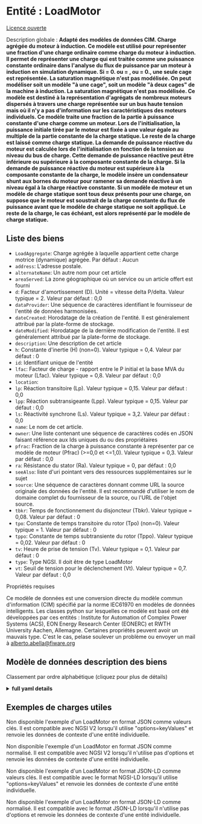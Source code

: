 Entité : LoadMotor  
==================  
[Licence ouverte](https://github.com/smart-data-models//dataModel.EnergyCIM/blob/master/LoadMotor/LICENSE.md)  
Description globale : **Adapté des modèles de données CIM. Charge agrégée du moteur à induction. Ce modèle est utilisé pour représenter une fraction d'une charge ordinaire comme charge du moteur à induction.  Il permet de représenter une charge qui est traitée comme une puissance constante ordinaire dans l'analyse du flux de puissance par un moteur à induction en simulation dynamique.  Si = 0. ou = , ou = 0., une seule cage est représentée. La saturation magnétique n'est pas modélisée. On peut modéliser soit un modèle "à une cage", soit un modèle "à deux cages" de la machine à induction. La saturation magnétique n'est pas modélisée.  Ce modèle est destiné à la représentation d'agrégats de nombreux moteurs dispersés à travers une charge représentée sur un bus haute tension mais où il n'y a pas d'information sur les caractéristiques des moteurs individuels.  Ce modèle traite une fraction de la partie à puissance constante d'une charge comme un moteur. Lors de l'initialisation, la puissance initiale tirée par le moteur est fixée à une valeur égale au multiple de la partie constante de la charge statique.  Le reste de la charge est laissé comme charge statique.  La demande de puissance réactive du moteur est calculée lors de l'initialisation en fonction de la tension au niveau du bus de charge. Cette demande de puissance réactive peut être inférieure ou supérieure à la composante constante de la charge.  Si la demande de puissance réactive du moteur est supérieure à la composante constante de la charge, le modèle insère un condensateur shunt aux bornes du moteur pour ramener sa demande réactive à un niveau égal à la charge réactive constante.   Si un modèle de moteur et un modèle de charge statique sont tous deux présents pour une charge, on suppose que le moteur est soustrait de la charge constante du flux de puissance avant que le modèle de charge statique ne soit appliqué.  Le reste de la charge, le cas échéant, est alors représenté par le modèle de charge statique.**  

## Liste des biens  

- `LoadAggregate`: Charge agrégée à laquelle appartient cette charge motrice (dynamique) agrégée. Par défaut : Aucun  - `address`: L'adresse postale.  - `alternateName`: Un autre nom pour cet article  - `areaServed`: La zone géographique où un service ou un article offert est fourni  - `d`: Facteur d'amortissement (D).  Unité = vitesse delta P/delta.  Valeur typique = 2. Valeur par défaut : 0,0  - `dataProvider`: Une séquence de caractères identifiant le fournisseur de l'entité de données harmonisées.  - `dateCreated`: Horodatage de la création de l'entité. Il est généralement attribué par la plate-forme de stockage.  - `dateModified`: Horodatage de la dernière modification de l'entité. Il est généralement attribué par la plate-forme de stockage.  - `description`: Une description de cet article  - `h`: Constante d'inertie (H) (non=0).  Valeur typique = 0,4. Valeur par défaut : 0  - `id`: Identifiant unique de l'entité  - `lfac`: Facteur de charge - rapport entre le P initial et la base MVA du moteur (Lfac).  Valeur typique = 0,8. Valeur par défaut : 0,0  - `location`:   - `lp`: Réaction transitoire (Lp).  Valeur typique = 0,15. Valeur par défaut : 0,0  - `lpp`: Réaction subtransigeante (Lpp).  Valeur typique = 0,15. Valeur par défaut : 0,0  - `ls`: Réactivité synchrone (Ls).  Valeur typique = 3,2. Valeur par défaut : 0,0  - `name`: Le nom de cet article.  - `owner`: Une liste contenant une séquence de caractères codés en JSON faisant référence aux Ids uniques du ou des propriétaires  - `pfrac`: Fraction de la charge à puissance constante à représenter par ce modèle de moteur (Pfrac) (>=0,0 et <=1,0).  Valeur typique = 0,3. Valeur par défaut : 0,0  - `ra`: Résistance du stator (Ra).  Valeur typique = 0, par défaut : 0,0  - `seeAlso`: liste d'uri pointant vers des ressources supplémentaires sur le sujet  - `source`: Une séquence de caractères donnant comme URL la source originale des données de l'entité. Il est recommandé d'utiliser le nom de domaine complet du fournisseur de la source, ou l'URL de l'objet source.  - `tbkr`: Temps de fonctionnement du disjoncteur (Tbkr).  Valeur typique = 0,08. Valeur par défaut : 0  - `tpo`: Constante de temps transitoire du rotor (Tpo) (non=0).  Valeur typique = 1. Valeur par défaut : 0  - `tppo`: Constante de temps subtransiente du rotor (Tppo).  Valeur typique = 0,02. Valeur par défaut : 0  - `tv`: Heure de prise de tension (Tv).  Valeur typique = 0,1. Valeur par défaut : 0  - `type`: Type NGSI. Il doit être de type LoadMotor  - `vt`: Seuil de tension pour le déclenchement (Vt).  Valeur typique = 0,7. Valeur par défaut : 0,0    
Propriétés requises  
Ce modèle de données est une conversion directe du modèle commun d'information (CIM) spécifié par la norme IEC61970 en modèles de données intelligents. Les classes python sur lesquelles ce modèle est basé ont été développées par ces entités : Institute for Automation of Complex Power Systems (ACS), EON Energy Research Center (EONERC) et RWTH University Aachen, Allemagne. Certaines propriétés peuvent avoir un mauvais type. C'est le cas, pelase soulever un problème ou envoyer un mail à alberto.abella@fiware.org  
## Modèle de données description des biens  
Classement par ordre alphabétique (cliquez pour plus de détails)  
<details><summary><strong>full yaml details</strong></summary>    
```yaml  
LoadMotor:    
  description: 'Adapted from CIM data models. Aggregate induction motor load. This model  is used to represent a fraction of an ordinary load as induction motor load.  It allows load that is treated as ordinary constant power in power flow analysis to be represented by an induction motor in dynamic simulation.  If  = 0. or  = , or  = 0.,  only one cage is represented. Magnetic saturation is not modelled. Either a ''one-cage'' or ''two-cage'' model of the induction machine can be modelled. Magnetic saturation is not modelled.  This model is intended for representation of aggregations of many motors dispersed through a load represented at a high voltage bus but where there is no information on the characteristics of individual motors.  This model treats a fraction of the constant power part of a load as a motor. During initialisation, the initial power drawn by the motor is set equal to  times the constant  part of the static load.  The remainder of the load is left as static load.  The reactive power demand of the motor is calculated during initialisation as a function of voltage at the load bus. This reactive power demand may be less than or greater than the constant  component of the load.  If the motor''s reactive demand is greater than the constant  component of the load, the model inserts a shunt capacitor at the terminal of the motor to bring its reactive demand down to equal the constant  reactive load.   If a motor model and a static load model are both present for a load, the motor  is assumed to be subtracted from the power flow constant  load before the static load model is applied.  The remainder of the load, if any, is then represented by the static load model.'    
  properties:    
    LoadAggregate:    
      description: 'Aggregate load to which this aggregate motor (dynamic) load belongs. Default: None'    
      type: number    
      x-ngsi:    
        model: https://schema.org/Number    
    address:    
      description: 'The mailing address.'    
      properties:    
        addressCountry:    
          description: 'Property. The country. For example, Spain. Model:''https://schema.org/Text'''    
          type: string    
        addressLocality:    
          description: 'Property. The locality in which the street address is, and which is in the region. Model:''https://schema.org/Text'''    
          type: string    
        addressRegion:    
          description: 'Property. The region in which the locality is, and which is in the country. Model:''https://schema.org/Text'''    
          type: string    
        areaServed:    
          description: 'Property. The geographic area where a service or offered item is provided. Model:''https://schema.org/Text'''    
          type: string    
        postOfficeBoxNumber:    
          description: 'Property. The post office box number for PO box addresses. For example, Spain. Model:''https://schema.org/Text'''    
          type: string    
        postalCode:    
          description: 'Property. The postal code. For example, Spain. Model:''https://schema.org/Text'''    
          type: string    
        streetAddress:    
          description: 'Property. The street address. Model:''https://schema.org/Text'''    
          type: string    
      type: Property    
    alternateName:    
      description: 'An alternative name for this item'    
      type: Property    
    areaServed:    
      description: 'The geographic area where a service or offered item is provided'    
      type: Property    
      x-ngsi:    
        model: https://schema.org/Text    
    d:    
      description: 'Damping factor (D).  Unit = delta P/delta speed.  Typical Value = 2. Default: 0.0'    
      type: number    
      x-ngsi:    
        model: https://schema.org/Number    
    dataProvider:    
      description: 'A sequence of characters identifying the provider of the harmonised data entity.'    
      type: Property    
    dateCreated:    
      description: 'Entity creation timestamp. This will usually be allocated by the storage platform.'    
      format: date-time    
      type: Property    
    dateModified:    
      description: 'Timestamp of the last modification of the entity. This will usually be allocated by the storage platform.'    
      format: date-time    
      type: Property    
    description:    
      description: 'A description of this item'    
      type: Property    
    h:    
      description: 'Inertia constant (H) (not=0).  Typical Value = 0.4. Default: 0'    
      type: number    
      x-ngsi:    
        model: https://schema.org/Number    
    id:    
      anyOf: &loadmotor_-_properties_-_owner_-_items_-_anyof    
        - description: 'Property. Identifier format of any NGSI entity'    
          maxLength: 256    
          minLength: 1    
          pattern: ^[\w\-\.\{\}\$\+\*\[\]`|~^@!,:\\]+$    
          type: string    
        - description: 'Property. Identifier format of any NGSI entity'    
          format: uri    
          type: string    
      description: 'Unique identifier of the entity'    
      type: Property    
    lfac:    
      description: 'Loading factor - ratio of initial P to motor MVA base (Lfac).  Typical Value = 0.8. Default: 0.0'    
      type: number    
      x-ngsi:    
        model: https://schema.org/Number    
    location:    
      $id: https://geojson.org/schema/Geometry.json    
      $schema: "http://json-schema.org/draft-07/schema#"    
      oneOf:    
        - properties:    
            bbox:    
              items:    
                type: number    
              minItems: 4    
              type: array    
            coordinates:    
              items:    
                type: number    
              minItems: 2    
              type: array    
            type:    
              enum:    
                - Point    
              type: string    
          required:    
            - type    
            - coordinates    
          title: 'GeoJSON Point'    
          type: object    
        - properties:    
            bbox:    
              items:    
                type: number    
              minItems: 4    
              type: array    
            coordinates:    
              items:    
                items:    
                  type: number    
                minItems: 2    
                type: array    
              minItems: 2    
              type: array    
            type:    
              enum:    
                - LineString    
              type: string    
          required:    
            - type    
            - coordinates    
          title: 'GeoJSON LineString'    
          type: object    
        - properties:    
            bbox:    
              items:    
                type: number    
              minItems: 4    
              type: array    
            coordinates:    
              items:    
                items:    
                  items:    
                    type: number    
                  minItems: 2    
                  type: array    
                minItems: 4    
                type: array    
              type: array    
            type:    
              enum:    
                - Polygon    
              type: string    
          required:    
            - type    
            - coordinates    
          title: 'GeoJSON Polygon'    
          type: object    
        - properties:    
            bbox:    
              items:    
                type: number    
              minItems: 4    
              type: array    
            coordinates:    
              items:    
                items:    
                  type: number    
                minItems: 2    
                type: array    
              type: array    
            type:    
              enum:    
                - MultiPoint    
              type: string    
          required:    
            - type    
            - coordinates    
          title: 'GeoJSON MultiPoint'    
          type: object    
        - properties:    
            bbox:    
              items:    
                type: number    
              minItems: 4    
              type: array    
            coordinates:    
              items:    
                items:    
                  items:    
                    type: number    
                  minItems: 2    
                  type: array    
                minItems: 2    
                type: array    
              type: array    
            type:    
              enum:    
                - MultiLineString    
              type: string    
          required:    
            - type    
            - coordinates    
          title: 'GeoJSON MultiLineString'    
          type: object    
        - properties:    
            bbox:    
              items:    
                type: number    
              minItems: 4    
              type: array    
            coordinates:    
              items:    
                items:    
                  items:    
                    items:    
                      type: number    
                    minItems: 2    
                    type: array    
                  minItems: 4    
                  type: array    
                type: array    
              type: array    
            type:    
              enum:    
                - MultiPolygon    
              type: string    
          required:    
            - type    
            - coordinates    
          title: 'GeoJSON MultiPolygon'    
          type: object    
      title: 'GeoJSON Geometry'    
    lp:    
      description: 'Transient reactance (Lp).  Typical Value = 0.15. Default: 0.0'    
      type: number    
      x-ngsi:    
        model: https://schema.org/Number    
    lpp:    
      description: 'Subtransient reactance (Lpp).  Typical Value = 0.15. Default: 0.0'    
      type: number    
      x-ngsi:    
        model: https://schema.org/Number    
    ls:    
      description: 'Synchronous reactance (Ls).  Typical Value = 3.2. Default: 0.0'    
      type: number    
      x-ngsi:    
        model: https://schema.org/Number    
    name:    
      description: 'The name of this item.'    
      type: Property    
    owner:    
      description: 'A List containing a JSON encoded sequence of characters referencing the unique Ids of the owner(s)'    
      items:    
        anyOf: *loadmotor_-_properties_-_owner_-_items_-_anyof    
        description: 'Property. Unique identifier of the entity'    
      type: Property    
    pfrac:    
      description: 'Fraction of constant-power load to be represented by this motor model (Pfrac) (>=0.0 and <=1.0).  Typical Value = 0.3. Default: 0.0'    
      type: number    
      x-ngsi:    
        model: https://schema.org/Number    
    ra:    
      description: 'Stator resistance (Ra).  Typical Value = 0. Default: 0.0'    
      type: number    
      x-ngsi:    
        model: https://schema.org/Number    
    seeAlso:    
      description: 'list of uri pointing to additional resources about the item'    
      oneOf:    
        - items:    
            - format: uri    
              type: string    
          minItems: 1    
          type: array    
        - format: uri    
          type: string    
      type: Property    
    source:    
      description: 'A sequence of characters giving the original source of the entity data as a URL. Recommended to be the fully qualified domain name of the source provider, or the URL to the source object.'    
      type: Property    
    tbkr:    
      description: 'Circuit breaker operating time (Tbkr).  Typical Value = 0.08. Default: 0'    
      type: number    
      x-ngsi:    
        model: https://schema.org/Number    
    tpo:    
      description: 'Transient rotor time constant (Tpo) (not=0).  Typical Value = 1. Default: 0'    
      type: number    
      x-ngsi:    
        model: https://schema.org/Number    
    tppo:    
      description: 'Subtransient rotor time constant (Tppo).  Typical Value = 0.02. Default: 0'    
      type: number    
      x-ngsi:    
        model: https://schema.org/Number    
    tv:    
      description: 'Voltage trip pickup time (Tv).  Typical Value = 0.1. Default: 0'    
      type: number    
      x-ngsi:    
        model: https://schema.org/Number    
    type:    
      description: 'NGSI type. It has to be LoadMotor'    
      enum:    
        - LoadMotor    
      type: Property    
    vt:    
      description: 'Voltage threshold for tripping (Vt).  Typical Value = 0.7. Default: 0.0'    
      type: number    
      x-ngsi:    
        model: https://schema.org/Number    
  required: []    
  type: object    
```  
</details>    
## Exemples de charges utiles  
Non disponible l'exemple d'un LoadMotor en format JSON comme valeurs clés. Il est compatible avec NGSI V2 lorsqu'il utilise "options=keyValues" et renvoie les données de contexte d'une entité individuelle.  
Non disponible l'exemple d'un LoadMotor en format JSON comme normalisé. Il est compatible avec NGSI V2 lorsqu'il n'utilise pas d'options et renvoie les données de contexte d'une entité individuelle.  
Non disponible l'exemple d'un LoadMotor en format JSON-LD comme valeurs clés. Il est compatible avec le format NGSI-LD lorsqu'il utilise "options=keyValues" et renvoie les données de contexte d'une entité individuelle.  
Non disponible l'exemple d'un LoadMotor en format JSON-LD comme normalisé. Il est compatible avec le format JSON-LD lorsqu'il n'utilise pas d'options et renvoie les données de contexte d'une entité individuelle.  
